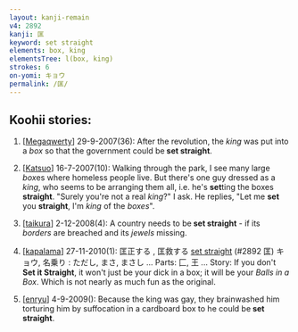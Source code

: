 ```yaml
---
layout: kanji-remain
v4: 2892
kanji: 匡
keyword: set straight
elements: box, king
elementsTree: l(box, king)
strokes: 6
on-yomi: キョウ
permalink: /匡/
---
```


## Koohii stories: 

1) [<a href="http://kanji.koohii.com/profile/Megaqwerty">Megaqwerty</a>] 29-9-2007(36): After the revolution, the <em>king</em> was put into a <em>box</em> so that the government could be<strong> set straight</strong>.

2) [<a href="http://kanji.koohii.com/profile/Katsuo">Katsuo</a>] 16-7-2007(10): Walking through the park, I see many large <em>box</em>es where homeless people live. But there&#039;s one guy dressed as a <em>king</em>, who seems to be arranging them all, i.e. he&#039;s <strong>set</strong>ting the boxes <strong>straight</strong>. &quot;Surely you&#039;re not a real <em>king</em>?&quot; I ask. He replies, &quot;Let me <strong>set</strong> you <strong>straight</strong>, I&#039;m <em>king</em> of the <em>boxes</em>&quot;.

3) [<a href="http://kanji.koohii.com/profile/taikura">taikura</a>] 2-12-2008(4): A country needs to be<strong> set straight</strong> - if its <em>borders</em> are breached and its <em>jewels</em> missing.

4) [<a href="http://kanji.koohii.com/profile/kapalama">kapalama</a>] 27-11-2010(1): 匡正する , 匡救する <a href="../v4/2892.html">set straight</a> (#2892 匡) キョウ, 名乗り : ただし, まさ, まさし ... Parts: 匚, 王 ... Story: If you don&#039;t <strong>Set it Straight</strong>, it won&#039;t just be your dick in a box; it will be your <em>Balls in a Box</em>. Which is not nearly as much fun as the original.

5) [<a href="http://kanji.koohii.com/profile/enryu">enryu</a>] 4-9-2009(): Because the king was gay, they brainwashed him torturing him by suffocation in a cardboard box to he could be<strong> set straight</strong>.

